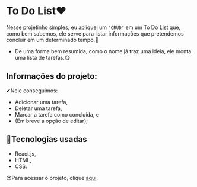 # To Do List❤

Nesse projetinho simples, eu apliquei um `"CRUD"` em um To Do List que, como bem sabemos, ele serve para listar informações que pretendemos concluir em um determinado tempo.🤠
- De uma forma bem resumida, como o nome já traz uma ideia, ele monta uma lista de tarefas.😋
## Informações do projeto:

✔Nele conseguimos:
- Adicionar uma tarefa,
- Deletar uma tarefa,
- Marcar a tarefa como concluída, e
- (Em breve a opção de editar);

## 🎉Tecnologias usadas
- React.js,
- HTML,
- CSS.

😍Para acessar o projeto, clique [aqui](http://to-do-list.progkeeven.vercel.app/).
